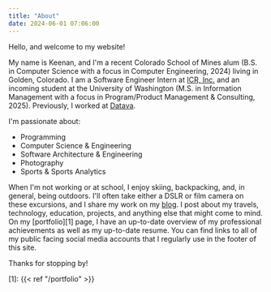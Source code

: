 ```yaml
---
title: "About"
date: 2024-06-01 07:06:00
---
```


Hello, and welcome to my website!

My name is Keenan, and I'm a recent Colorado School of Mines alum (B.S. in
Computer Science with a focus in Computer Engineering, 2024) living in Golden,
Colorado. I am a Software Engineer Intern at
[ICR, Inc.](https://www.icr-team.com/) and an incoming student at the
University of Washington (M.S. in Information Management with a focus in
Program/Product Management & Consulting, 2025). Previously, I worked at
[Datava](https://datava.com/).

I'm passionate about:
- Programming
- Computer Science & Engineering
- Software Architecture & Engineering
- Photography
- Sports & Sports Analytics

When I'm not working or at school, I enjoy skiing, backpacking, and, in
general, being outdoors. I'll often take either a DSLR or film camera
on these excursions, and I share my work on my [blog](/). I post about
my travels, technology, education, projects, and anything else that might
come to mind. On my [portfolio][1] page, I have an up-to-date overview
of my professional achievements as well as my up-to-date resume. You can
find links to all of my public facing social media accounts that I
regularly use in the footer of this site.

Thanks for stopping by!

[1]: {{< ref "/portfolio" >}}